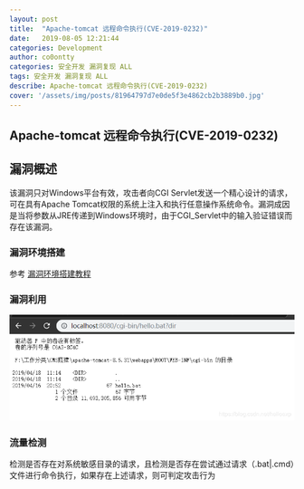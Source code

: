 ```yaml
---
layout: post
title:  "Apache-tomcat 远程命令执行(CVE-2019-0232)" 
date:   2019-08-05 12:21:44
categories: Development
author: co0ontty
categories: 安全开发 漏洞复现 ALL
tags: 安全开发 漏洞复现 ALL
describe: Apache-tomcat 远程命令执行(CVE-2019-0232)
cover: '/assets/img/posts/81964797d7e0de5f3e4862cb2b3889b0.jpg'
---
```


## Apache-tomcat 远程命令执行(CVE-2019-0232)

## 漏洞概述

该漏洞只对Windows平台有效，攻击者向CGI Servlet发送一个精心设计的请求，可在具有Apache Tomcat权限的系统上注入和执行任意操作系统命令。漏洞成因是当将参数从JRE传递到Windows环境时，由于CGI_Servlet中的输入验证错误而存在该漏洞。

### 漏洞环境搭建

参考 [漏洞环境搭建教程](https://blog.csdn.net/helloexp/article/details/89377270)

### 漏洞利用

![20190418140849747](/assets/img/posts/20190418140849747.png)

### 流量检测

检测是否存在对系统敏感目录的请求，且检测是否存在尝试通过请求（.bat|.cmd）文件进行命令执行，如果存在上述请求，则可判定攻击行为
